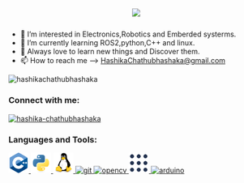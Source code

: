 <h1 align="center">
    <img src="https://readme-typing-svg.herokuapp.com/?font=Righteous&size=35&center=true&vCenter=true&width=500&height=70&duration=5000&lines=Hey!+👋;+I'm+Hashika+Chathubhashaka!;" />
</h1>

- 👀 I’m interested in Electronics,Robotics and Emberded systerms.
- 🌱 I’m currently learning ROS2,python,C++ and linux.
- 💞️ Always love to learn new things and Discover them.
- 📫 How to reach me  -->  HashikaChathubhashaka@gmail.com

<p align="left"> <img src="https://komarev.com/ghpvc/?username=hashikachathubhashaka&label=Profile%20views&color=0e75b6&style=flat" alt="hashikachathubhashaka" /> </p>


<h3 align="left">Connect with me:</h3>
<p align="left">
<a href="https://linkedin.com/in/hashika-chathubhashaka" target="blank"><img align="center" src="https://raw.githubusercontent.com/rahuldkjain/github-profile-readme-generator/master/src/images/icons/Social/linked-in-alt.svg" alt="hashika-chathubhashaka" height="30" width="40" /></a>
</p>


<h3 align="left">Languages and Tools:</h3>
<p align="left"> 
<a href="https://www.w3schools.com/cpp/" target="_blank" rel="noreferrer"> <img src="https://raw.githubusercontent.com/devicons/devicon/master/icons/cplusplus/cplusplus-original.svg" alt="cplusplus" width="40" height="40"/> </a> 
<a href="https://www.python.org" target="_blank" rel="noreferrer"> <img src="https://raw.githubusercontent.com/devicons/devicon/master/icons/python/python-original.svg" alt="python" width="40" height="40"/> </a> </a>
   <a href="https://www.linux.org/" target="_blank" rel="noreferrer"> <img src="https://raw.githubusercontent.com/devicons/devicon/master/icons/linux/linux-original.svg" alt="linux" width="40" height="40"/> </a>
    <a href="https://git-scm.com/" target="_blank" rel="noreferrer"> <img src="https://www.vectorlogo.zone/logos/git-scm/git-scm-icon.svg" alt="git" width="40" height="40"/> </a>
<!--     <a href="https://www.w3.org/html/" target="_blank" rel="noreferrer"> <img src="https://raw.githubusercontent.com/devicons/devicon/master/icons/html5/html5-original-wordmark.svg" alt="html5" width="40" height="40"/> </a>  -->
    <a href="https://opencv.org/" target="_blank" rel="noreferrer"> <img src="https://www.vectorlogo.zone/logos/opencv/opencv-icon.svg" alt="opencv" width="40" height="40"/> </a> <a href="https://docs.ros.org/en/humble/index.html" target="_blank" rel="noreferrer"> <img src="https://github.com/devicons/devicon/blob/master/icons/ros/ros-original.svg" alt="ROS2" width="40" height="40"/> </a> 
    <a href="https://www.arduino.cc/" target="_blank" rel="noreferrer"> <img src="https://cdn.worldvectorlogo.com/logos/arduino-1.svg" alt="arduino" width="40" height="40"/> </a>
<!--     <a href="https://www.photoshop.com/en" target="_blank" rel="noreferrer"> <img src="https://raw.githubusercontent.com/devicons/devicon/master/icons/photoshop/photoshop-line.svg" alt="photoshop" width="40" height="40"/>  -->
    </p>


<!---
HashikaChathubhashaka/HashikaChathubhashaka is a ✨ special ✨ repository because its `README.md` (this file) appears on your GitHub profile.
You can click the Preview link to take a look at your changes.
--->
